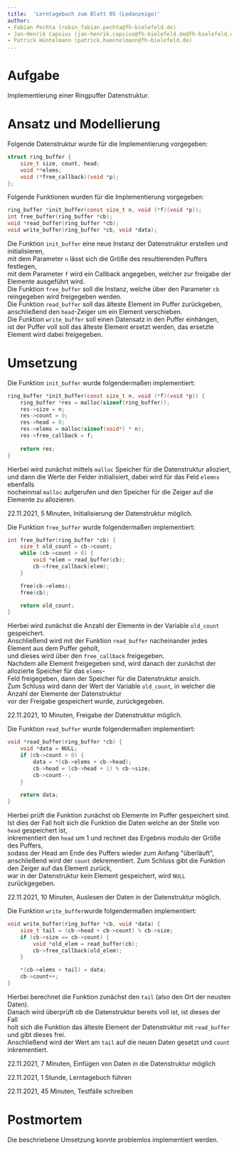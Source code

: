 ```yaml
---
title:  'Lerntagebuch zum Blatt 05 (Ledanzeige)'
author:
- Fabian Pechta (robin_fabian.pechta@fh-bielefeld.de)
- Jan-Henrik Capsius (jan-henrik.capsius@fh-bielefeld.de@fh-bielefeld.de)
- Patrick Hüntelmann (patrick.huentelmann@fh-bielefeld.de)
...
```


<!--
Führen Sie zu jedem Aufgabenblatt und zum Projekt (Stationen 3-9) ein
Lerntagebuch in Ihrem Team. Kopieren Sie dazu diese Vorlage und füllen
Sie den Kopf entsprechend aus.

Im Lerntagebuch sollen Sie Ihr Vorgehen bei der Bearbeitung des jeweiligen
Aufgabenblattes vom ersten Schritt bis zur Abgabe der Lösung dokumentieren,
d.h. wie sind Sie die gestellte Aufgabe angegangen (und warum), was war
Ihr Plan und auf welche Probleme sind Sie bei der Umsetzung gestoßen und
wie haben Sie diese Probleme gelöst. Beachten Sie die vorgegebene Struktur.
Für jede Abgabe sollte ungefähr eine DIN-A4-Seite Text erstellt werden,
d.h. ca. 400 Wörter umfassen. Wer das Lerntagebuch nur ungenügend führt
oder es gar nicht mit abgibt, bekommt für die betreffende Abgabe 0 Punkte.

Checken Sie das Lerntagebuch mit in Ihr Projekt/Git-Repo ein.

Schreiben Sie den Text mit [Markdown](https://pandoc.org/MANUAL.html#pandocs-markdown).

Geben Sie das Lerntagebuch stets mit ab. Achtung: Wenn Sie Abbildungen
einbetten (etwa UML-Diagramme), denken Sie daran, diese auch abzugeben!

Beachten Sie auch die Hinweise im [Orga "Bewertung der Aufgaben"](pm_orga.html#punkte)
sowie [Praktikumsblatt "Lerntagebuch"](pm_praktikum.html#lerntagebuch).
-->


# Aufgabe

<!--
Bitte hier die zu lösende Aufgabe kurz in eigenen Worten beschreiben.
-->

Implementierung einer Ringpuffer Datenstruktur.

# Ansatz und Modellierung

<!--
Bitte hier den Lösungsansatz kurz beschreiben:
-   Wie sollte die Aufgabe gelöst werden?
-   Welche Techniken wollten Sie einsetzen?
-   Wie sah Ihre Modellierung aus (UML-Diagramm)?
-   Worauf müssen Sie konkret achten?
-->

Folgende Datenstruktur wurde für die Implementierung vorgegeben:
```c
struct ring_buffer {
    size_t size, count, head;
    void **elems;
    void (*free_callback)(void *p);
};
```

Folgende Funktionen wurden für die Implementierung vorgegeben:
```c
ring_buffer *init_buffer(const size_t n, void (*f)(void *p));
int free_buffer(ring_buffer *cb);
void *read_buffer(ring_buffer *cb);
void write_buffer(ring_buffer *cb, void *data);
```
Die Funktion `init_buffer` eine neue Instanz der Datenstruktur erstellen und initialisieren,  
mit dem Parameter `n` lässt sich die Größe des resultierenden Puffers festlegen,  
mit dem Parameter `f` wird ein Callback angegeben, welcher zur freigabe der Elemente ausgeführt wird.  
Die Funktion `free_buffer` soll die Instanz, welche über den Parameter `cb` reingegeben wird freigegeben werden.  
Die Funktion `read_buffer` soll das älteste Element im Puffer zurückgeben, anschließend den `head`-Zeiger um ein Element verschieben.  
Die Funktion `write_buffer` soll einen Datensatz in den Puffer einhängen,  
ist der Puffer voll soll das älteste Element ersetzt werden, das ersetzte Element wird dabei freigegeben.

# Umsetzung

<!--
Bitte hier die Umsetzung der Lösung kurz beschreiben:
-   Was haben Sie gemacht,
-   an welchem Datum haben sie es gemacht,
-   wie lange hat es gedauert,
-   was war das Ergebnis?
-->

Die Funktion `init_buffer` wurde folgendermaßen implementiert:
```c
ring_buffer *init_buffer(const size_t n, void (*f)(void *p)) {
	ring_buffer *res = malloc(sizeof(ring_buffer));
	res->size = n;
	res->count = 0;
	res->head = 0;
	res->elems = malloc(sizeof(void*) * n);
	res->free_callback = f;
	
	return res;
}
```
Hierbei wird zunächst mittels `malloc` Speicher für die Datenstruktur alloziert,  
und dann die Werte der Felder initialisiert, dabei wird für das Feld `elemns` ebenfalls  
nocheinmal `malloc` aufgerufen und den Speicher für die Zeiger auf die Elemente zu allozieren.  

22.11.2021, 5 Minuten, Initialisierung der Datenstruktur möglich.  

Die Funktion `free_buffer` wurde folgendermaßen implementiert:
```c
int free_buffer(ring_buffer *cb) {
	size_t old_count = cb->count;
	while (cb->count > 0) {
		void *elem = read_buffer(cb);
		cb->free_callback(elem);
	}

	free(cb->elems);
	free(cb);

	return old_count;
}
```
Hierbei wird zunächst die Anzahl der Elemente in der Variable `old_count` gespeichert.  
Anschließend wird mit der Funktion `read_buffer` nacheinander jedes Element aus dem Puffer geholt,  
und dieses wird über den `free_callback` freigegeben.  
Nachdem alle Element freigegeben sind, wird danach der zunächst der allozierte Speicher für das `elems`-  
Feld freigegeben, dann der Speicher für die Datenstruktur ansich.  
Zum Schluss wird dann der Wert der Variable `old_count`, in welcher die Anzahl der Elemente der Datenstruktur  
vor der Freigabe gespeichert wurde, zurückgegeben.  

22.11.2021, 10 Minuten, Freigabe der Datenstruktur möglich.  

Die Funktion `read_buffer` wurde folgendermaßen implementiert:
```c
void *read_buffer(ring_buffer *cb) {
	void *data = NULL;
	if (cb->count > 0) {
		data = *(cb->elems + cb->head);
		cb->head = (cb->head + 1) % cb->size;
		cb->count--;	
	} 
	
	return data;
}
```
Hierbei prüft die Funktion zunächst ob Elemente im Puffer gespeichert sind.  
Ist dies der Fall holt sich die Funktion die Daten welche an der Stelle von `head` gespeichert ist,  
inkrementiert den `head` um 1 und rechnet das Ergebnis modulo der Größe des Puffers,  
sodass der Head am Ende des Puffers wieder zum Anfang "überläuft",  
anschließend wird der `count` dekrementiert.
Zum Schluss gibt die Funktion den Zeiger auf das Element zurück,  
war in der Datenstruktur kein Element gespeichert, wird `NULL` zurückgegeben.  

22.11.2021, 10 Minuten, Auslesen der Daten in der Datenstruktur möglich.  

Die Funktion `write_buffer`wurde folgendermaßen implementiert:
```c
void write_buffer(ring_buffer *cb, void *data) {
	size_t tail = (cb->head + cb->count) % cb->size;
    if (cb->size == cb->count) {
		void *old_elem = read_buffer(cb);
		cb->free_callback(old_elem);
	}

	*(cb->elems + tail) = data;
	cb->count++;
}
```
Hierbei berechnet die Funktion zunächst den `tail` (also den Ort der neusten Daten).  
Danach wird überprüft ob die Datenstruktur bereits voll ist, ist dieses der Fall  
holt sich die Funktion das älteste Element der Datenstruktur mit `read_buffer` und gibt dieses frei.  
Anschließend wird der Wert am `tail` auf die neuen Daten gesetzt und `count` inkrementiert.

22.11.2021, 7 Minuten, Einfügen von Daten in die Datenstruktur möglich  

22.11.2021, 1 Stunde, Lerntagebuch führen  

22.11.2021, 45 Minuten, Testfälle schreiben  

# Postmortem

<!--
Bitte blicken Sie auf die Aufgabe, Ihren Lösungsansatz und die Umsetzung
kritisch zurück:
-   Was hat funktioniert, was nicht? Würden Sie noch einmal so vorgehen?
-   Welche Probleme sind bei der Umsetzung Ihres Lösungsansatzes aufgetreten?
-   Wie haben Sie die Probleme letztlich gelöst?
-->

Die beschriebene Umsetzung konnte problemlos implementiert werden.
